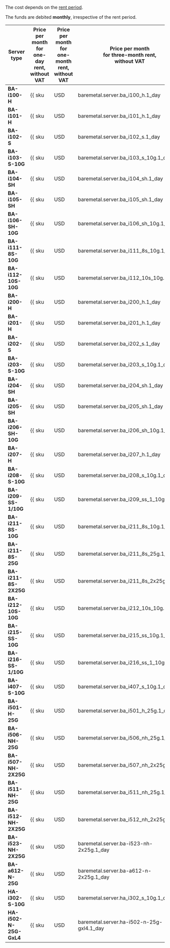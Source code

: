 The cost depends on the [rent period](../../baremetal/concepts/servers.md#server-lease). 

The funds are debited **monthly**, irrespective of the rent period.

Server type        | Price per month<br/>for one-day rent,<br/>without VAT | Price per month<br/>for one-month rent,<br/>without VAT | Price per month<br/>for three-month rent,<br/>without VAT | Price per month<br/>for six-month rent,<br/>without VAT | Price per month<br/>for 12-month rent,<br/>without VAT
------------------ | ----------- | ----------- | ----------- | ----------- | ---
**BA-i100-H**      | {{ sku|USD|baremetal.server.ba_i100_h.1_day|string }} | {{ sku|USD|baremetal.server.ba_i100_h.1_month|string }} | {{ sku|USD|baremetal.server.ba_i100_h.3_month|string }} | {{ sku|USD|baremetal.server.ba_i100_h.6_month|string }} | {{ sku|USD|baremetal.server.ba_i100_h.12_month|string }}
**BA-i101-H**      | {{ sku|USD|baremetal.server.ba_i101_h.1_day|string }} | {{ sku|USD|baremetal.server.ba_i101_h.1_month|string }} | {{ sku|USD|baremetal.server.ba_i101_h.3_month|string }} | {{ sku|USD|baremetal.server.ba_i101_h.6_month|string }} | {{ sku|USD|baremetal.server.ba_i101_h.12_month|string }}
**BA-i102-S**      | {{ sku|USD|baremetal.server.ba_i102_s.1_day|string }} | {{ sku|USD|baremetal.server.ba_i102_s.1_month|string }} | {{ sku|USD|baremetal.server.ba_i102_s.3_month|string }} | {{ sku|USD|baremetal.server.ba_i102_s.6_month|string }} | {{ sku|USD|baremetal.server.ba_i102_s.12_month|string }}
**BA-i103-S-10G**  | {{ sku|USD|baremetal.server.ba_i103_s_10g.1_day|string }} | {{ sku|USD|baremetal.server.ba_i103_s_10g.1_month|string }} | {{ sku|USD|baremetal.server.ba_i103_s_10g.3_month|string }} | {{ sku|USD|baremetal.server.ba_i103_s_10g.6_month|string }} | {{ sku|USD|baremetal.server.ba_i103_s_10g.12_month|string }}
**BA-i104-SH**     | {{ sku|USD|baremetal.server.ba_i104_sh.1_day|string }} | {{ sku|USD|baremetal.server.ba_i104_sh.1_month|string }} | {{ sku|USD|baremetal.server.ba_i104_sh.3_month|string }} | {{ sku|USD|baremetal.server.ba_i104_sh.6_month|string }} | {{ sku|USD|baremetal.server.ba_i104_sh.12_month|string }}
**BA-i105-SH**     | {{ sku|USD|baremetal.server.ba_i105_sh.1_day|string }} | {{ sku|USD|baremetal.server.ba_i105_sh.1_month|string }} | {{ sku|USD|baremetal.server.ba_i105_sh.3_month|string }} | {{ sku|USD|baremetal.server.ba_i105_sh.6_month|string }} | {{ sku|USD|baremetal.server.ba_i105_sh.12_month|string }}
**BA-i106-SH-10G** | {{ sku|USD|baremetal.server.ba_i106_sh_10g.1_day|string }} | {{ sku|USD|baremetal.server.ba_i106_sh_10g.1_month|string }} | {{ sku|USD|baremetal.server.ba_i106_sh_10g.3_month|string }} | {{ sku|USD|baremetal.server.ba_i106_sh_10g.6_month|string }} | {{ sku|USD|baremetal.server.ba_i106_sh_10g.12_month|string }}
**BA-i111-8S-10G** | {{ sku|USD|baremetal.server.ba_i111_8s_10g.1_day|string }} | {{ sku|USD|baremetal.server.ba_i111_8s_10g.1_month|string }} | {{ sku|USD|baremetal.server.ba_i111_8s_10g.3_month|string }} | {{ sku|USD|baremetal.server.ba_i111_8s_10g.6_month|string }} | {{ sku|USD|baremetal.server.ba_i111_8s_10g.12_month|string }}
**BA-i112-10S-10G** | {{ sku|USD|baremetal.server.ba_i112_10s_10g.1_day|string }} | {{ sku|USD|baremetal.server.ba_i112_10s_10g.1_month|string }} | {{ sku|USD|baremetal.server.ba_i112_10s_10g.3_month|string }} | {{ sku|USD|baremetal.server.ba_i112_10s_10g.6_month|string }} | {{ sku|USD|baremetal.server.ba_i112_10s_10g.12_month|string }}
**BA-i200-H**      | {{ sku|USD|baremetal.server.ba_i200_h.1_day|string }} | {{ sku|USD|baremetal.server.ba_i200_h.1_month|string }} | {{ sku|USD|baremetal.server.ba_i200_h.3_month|string }} | {{ sku|USD|baremetal.server.ba_i200_h.6_month|string }} | {{ sku|USD|baremetal.server.ba_i200_h.12_month|string }}
**BA-i201-H**      | {{ sku|USD|baremetal.server.ba_i201_h.1_day|string }} | {{ sku|USD|baremetal.server.ba_i201_h.1_month|string }} | {{ sku|USD|baremetal.server.ba_i201_h.3_month|string }} | {{ sku|USD|baremetal.server.ba_i201_h.6_month|string }} | {{ sku|USD|baremetal.server.ba_i201_h.12_month|string }}
**BA-i202-S**      | {{ sku|USD|baremetal.server.ba_i202_s.1_day|string }} | {{ sku|USD|baremetal.server.ba_i202_s.1_month|string }} | {{ sku|USD|baremetal.server.ba_i202_s.3_month|string }} | {{ sku|USD|baremetal.server.ba_i202_s.6_month|string }} | {{ sku|USD|baremetal.server.ba_i202_s.12_month|string }}
**BA-i203-S-10G**  | {{ sku|USD|baremetal.server.ba_i203_s_10g.1_day|string }} | {{ sku|USD|baremetal.server.ba_i203_s_10g.1_month|string }} | {{ sku|USD|baremetal.server.ba_i203_s_10g.3_month|string }} | {{ sku|USD|baremetal.server.ba_i203_s_10g.6_month|string }} | {{ sku|USD|baremetal.server.ba_i203_s_10g.12_month|string }}
**BA-i204-SH**     | {{ sku|USD|baremetal.server.ba_i204_sh.1_day|string }} | {{ sku|USD|baremetal.server.ba_i204_sh.1_month|string }} | {{ sku|USD|baremetal.server.ba_i204_sh.3_month|string }} | {{ sku|USD|baremetal.server.ba_i204_sh.6_month|string }} | {{ sku|USD|baremetal.server.ba_i204_sh.12_month|string }}
**BA-i205-SH**     | {{ sku|USD|baremetal.server.ba_i205_sh.1_day|string }} | {{ sku|USD|baremetal.server.ba_i205_sh.1_month|string }} | {{ sku|USD|baremetal.server.ba_i205_sh.3_month|string }} | {{ sku|USD|baremetal.server.ba_i205_sh.6_month|string }} | {{ sku|USD|baremetal.server.ba_i205_sh.12_month|string }}
**BA-i206-SH-10G** | {{ sku|USD|baremetal.server.ba_i206_sh_10g.1_day|string }} | {{ sku|USD|baremetal.server.ba_i206_sh_10g.1_month|string }} | {{ sku|USD|baremetal.server.ba_i206_sh_10g.3_month|string }} | {{ sku|USD|baremetal.server.ba_i206_sh_10g.6_month|string }} | {{ sku|USD|baremetal.server.ba_i206_sh_10g.12_month|string }}
**BA-i207-H**      | {{ sku|USD|baremetal.server.ba_i207_h.1_day|string }} | {{ sku|USD|baremetal.server.ba_i207_h.1_month|string }} | {{ sku|USD|baremetal.server.ba_i207_h.3_month|string }} | {{ sku|USD|baremetal.server.ba_i207_h.6_month|string }} | {{ sku|USD|baremetal.server.ba_i207_h.12_month|string }}
**BA-i208-S-10G**  | {{ sku|USD|baremetal.server.ba_i208_s_10g.1_day|string }} | {{ sku|USD|baremetal.server.ba_i208_s_10g.1_month|string }} | {{ sku|USD|baremetal.server.ba_i208_s_10g.3_month|string }} | {{ sku|USD|baremetal.server.ba_i208_s_10g.6_month|string }} | {{ sku|USD|baremetal.server.ba_i208_s_10g.12_month|string }}
**BA-i209-SS-1/10G**  | {{ sku|USD|baremetal.server.ba_i209_ss_1_10g.1_day|string }} | {{ sku|USD|baremetal.server.ba_i209_ss_1_10g.1_month|string }} | {{ sku|USD|baremetal.server.ba_i209_ss_1_10g.3_month|string }} | {{ sku|USD|baremetal.server.ba_i209_ss_1_10g.6_month|string }} | {{ sku|USD|baremetal.server.ba_i209_ss_1_10g.12_month|int|string }}
**BA-i211-8S-10G** | {{ sku|USD|baremetal.server.ba_i211_8s_10g.1_day|string }} | {{ sku|USD|baremetal.server.ba_i211_8s_10g.1_month|string }} | {{ sku|USD|baremetal.server.ba_i211_8s_10g.3_month|string }} | {{ sku|USD|baremetal.server.ba_i211_8s_10g.6_month|string }} | {{ sku|USD|baremetal.server.ba_i211_8s_10g.12_month|string }}
**BA-i211-8S-25G**   | {{ sku|USD|baremetal.server.ba_i211_8s_25g.1_day|string }} | {{ sku|USD|baremetal.server.ba_i211_8s_25g.1_month|string }} | {{ sku|USD|baremetal.server.ba_i211_8s_25g.3_month|string }} | {{ sku|USD|baremetal.server.ba_i211_8s_25g.6_month|string }} | {{ sku|USD|baremetal.server.ba_i211_8s_25g.12_month|string }}
**BA-i211-8S-2X25G** | {{ sku|USD|baremetal.server.ba_i211_8s_2x25g.1_day|string }} | {{ sku|USD|baremetal.server.ba_i211_8s_2x25g.1_month|string }} | {{ sku|USD|baremetal.server.ba_i211_8s_2x25g.3_month|string }} | {{ sku|USD|baremetal.server.ba_i211_8s_2x25g.6_month|string }} | {{ sku|USD|baremetal.server.ba_i211_8s_2x25g.12_month|string }}
**BA-i212-10S-10G** | {{ sku|USD|baremetal.server.ba_i212_10s_10g.1_day|string }} | {{ sku|USD|baremetal.server.ba_i212_10s_10g.1_month|string }} | {{ sku|USD|baremetal.server.ba_i212_10s_10g.3_month|string }} | {{ sku|USD|baremetal.server.ba_i212_10s_10g.6_month|string }} | {{ sku|USD|baremetal.server.ba_i212_10s_10g.12_month|string }}
**BA-i215-SS-10G** | {{ sku|USD|baremetal.server.ba_i215_ss_10g.1_day|string }} | {{ sku|USD|baremetal.server.ba_i215_ss_10g.1_month|string }} | {{ sku|USD|baremetal.server.ba_i215_ss_10g.3_month|string }} | {{ sku|USD|baremetal.server.ba_i215_ss_10g.6_month|string }} | {{ sku|USD|baremetal.server.ba_i215_ss_10g.12_month|string }}
**BA-i216-SS-1/10G** | {{ sku|USD|baremetal.server.ba_i216_ss_1_10g.1_day|string }} | {{ sku|USD|baremetal.server.ba_i216_ss_1_10g.1_month|string }} | {{ sku|USD|baremetal.server.ba_i216_ss_1_10g.3_month|string }} | {{ sku|USD|baremetal.server.ba_i216_ss_1_10g.6_month|string }} | {{ sku|USD|baremetal.server.ba_i216_ss_1_10g.12_month|string }}
**BA-i407-S-10G**  | {{ sku|USD|baremetal.server.ba_i407_s_10g.1_day|string }} | {{ sku|USD|baremetal.server.ba_i407_s_10g.1_month|string }} | {{ sku|USD|baremetal.server.ba_i407_s_10g.3_month|string }} | {{ sku|USD|baremetal.server.ba_i407_s_10g.6_month|string }} | {{ sku|USD|baremetal.server.ba_i407_s_10g.12_month|string }}
**BA-i501-H-25G**  | {{ sku|USD|baremetal.server.ba_i501_h_25g.1_day|string }} | {{ sku|USD|baremetal.server.ba_i501_h_25g.1_month|string }} | {{ sku|USD|baremetal.server.ba_i501_h_25g.3_month|string }} | {{ sku|USD|baremetal.server.ba_i501_h_25g.6_month|string }} | {{ sku|USD|baremetal.server.ba_i501_h_25g.12_month|string }}
**BA-i506-NH-25G** | {{ sku|USD|baremetal.server.ba_i506_nh_25g.1_day|string }} | {{ sku|USD|baremetal.server.ba_i506_nh_25g.1_month|string }} | {{ sku|USD|baremetal.server.ba_i506_nh_25g.3_month|string }} | {{ sku|USD|baremetal.server.ba_i506_nh_25g.6_month|string }} | {{ sku|USD|baremetal.server.ba_i506_nh_25g.12_month|string }}
**BA-i507-NH-2X25G** | {{ sku|USD|baremetal.server.ba_i507_nh_2x25g.1_day|string }} | {{ sku|USD|baremetal.server.ba_i507_nh_2x25g.1_month|string }} | {{ sku|USD|baremetal.server.ba_i507_nh_2x25g.3_month|string }} | {{ sku|USD|baremetal.server.ba_i507_nh_2x25g.6_month|string }} | {{ sku|USD|baremetal.server.ba_i507_nh_2x25g.12_month|string }}
**BA-i511-NH-25G** | {{ sku|USD|baremetal.server.ba_i511_nh_25g.1_day|string }} | {{ sku|USD|baremetal.server.ba_i511_nh_25g.1_month|string }} | {{ sku|USD|baremetal.server.ba_i511_nh_25g.3_month|string }} | {{ sku|USD|baremetal.server.ba_i511_nh_25g.6_month|string }} | {{ sku|USD|baremetal.server.ba_i511_nh_25g.12_month|string }}
**BA-i512-NH-2X25G** | {{ sku|USD|baremetal.server.ba_i512_nh_2x25g.1_day|string }} | {{ sku|USD|baremetal.server.ba_i512_nh_2x25g.1_month|string }} | {{ sku|USD|baremetal.server.ba_i512_nh_2x25g.3_month|string }} | {{ sku|USD|baremetal.server.ba_i512_nh_2x25g.6_month|string }} | {{ sku|USD|baremetal.server.ba_i512_nh_2x25g.12_month|string }}
**BA-i523-NH-2X25G** | {{ sku|USD|baremetal.server.ba-i523-nh-2x25g.1_day|string }} | {{ sku|USD|baremetal.server.ba-i523-nh-2x25g.1_month|string }} | {{ sku|USD|baremetal.server.ba-i523-nh-2x25g.3_month|string }} | {{ sku|USD|baremetal.server.ba-i523-nh-2x25g.6_month|string }} | {{ sku|USD|baremetal.server.ba-i523-nh-2x25g.12_month|string }}
**BA-a612-N-25G**  | {{ sku|USD|baremetal.server.ba-a612-n-2x25g.1_day|string }} | {{ sku|USD|baremetal.server.ba-a612-n-2x25g.1_month|string }} | {{ sku|USD|baremetal.server.ba-a612-n-2x25g.3_month|string }} | {{ sku|USD|baremetal.server.ba-a612-n-2x25g.6_month|string }} | {{ sku|USD|baremetal.server.ba-a612-n-2x25g.12_month|string }}
**HA-i302-S-10G**  | {{ sku|USD|baremetal.server.ha_i302_s_10g.1_day|string }} | {{ sku|USD|baremetal.server.ha_i302_s_10g.1_month|string }} | {{ sku|USD|baremetal.server.ha_i302_s_10g.3_month|string }} | {{ sku|USD|baremetal.server.ha_i302_s_10g.6_month|string }} | {{ sku|USD|baremetal.server.ha_i302_s_10g.12_month|string }}
**HA-i502-N-25G-GxL4** | {{ sku|USD|baremetal.server.ha-i502-n-25g-gxl4.1_day|string }} | {{ sku|USD|baremetal.server.ha-i502-n-25g-gxl4.1_month|string }} | {{ sku|USD|baremetal.server.ha-i502-n-25g-gxl4.3_month|string }} | {{ sku|USD|baremetal.server.ha-i502-n-25g-gxl4.6_month|string }} | {{ sku|USD|baremetal.server.ha-i502-n-25g-gxl4.12_month|string }}
